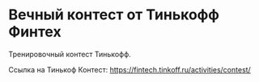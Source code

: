 # Вечный контест от Тинькофф Финтех
Тренировочный контест Тинькофф.

Ссылка на Тинькоф Контест:
https://fintech.tinkoff.ru/activities/contest/
